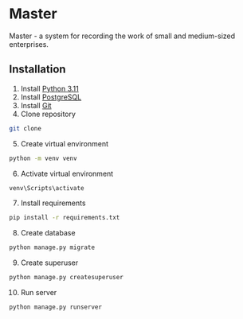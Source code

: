 # Master
Master - a system for recording the work of small and medium-sized enterprises.
## Installation
1. Install [Python 3.11](https://www.python.org/downloads/release/python-3114/)
2. Install [PostgreSQL](https://www.postgresql.org/download/)
3. Install [Git](https://git-scm.com/downloads)
4. Clone repository
```bash
git clone
```
5. Create virtual environment
```bash
python -m venv venv
```
6. Activate virtual environment
```bash
venv\Scripts\activate
```
7. Install requirements
```bash
pip install -r requirements.txt
```
8. Create database
```bash
python manage.py migrate
```
9. Create superuser
```bash
python manage.py createsuperuser
```
10. Run server
```bash
python manage.py runserver
```
